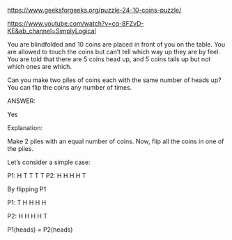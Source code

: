 https://www.geeksforgeeks.org/puzzle-24-10-coins-puzzle/

https://www.youtube.com/watch?v=cq-8FZvD-KE&ab_channel=SimplyLogical

You are blindfolded and 10 coins are placed in front of you on the table. You are allowed to touch the coins but can’t tell which way up they are by feel. You are told that there are 5 coins head up, and 5 coins tails up but not which ones are which. 

Can you make two piles of coins each with the same number of heads up? You can flip the coins any number of times. 

ANSWER: 

Yes 

Explanation: 

Make 2 piles with an equal number of coins. Now, flip all the coins in one of the piles. 

Let’s consider a simple case: 

P1: H T T T T 
P2: H H H H T 

By flipping P1 

P1: T H H H H 

P2: H H H H T 

P1(heads) = P2(heads) 
